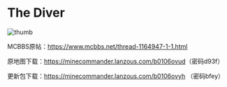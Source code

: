 # The Diver

![thumb](https://i.loli.net/2021/02/05/j9twDKJsARkZFWC.png)

MCBBS原帖：<https://www.mcbbs.net/thread-1164947-1-1.html>

原地图下载：<https://minecommander.lanzous.com/b0106ovud>（密码d93f）

更新包下载：<https://minecommander.lanzous.com/b0106ovyh>
（密码bfey）
